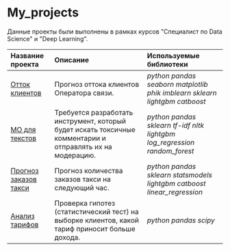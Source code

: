 # My_projects
Данные проекты были выполнены в рамках курсов "Специалист по Data Science" и "Deep Learning".

| Название проекта | Описание | Используемые библиотеки | 
| :---------------------- | :---------------------- | :---------------------- |
| [Отток клиентов](telecom) | Прогноз оттока клиентов Оператора связи. | *python pandas seaborn matplotlib phik imblearn sklearn  lightgbm catboost* |
| [МО для текстов](comments_toxic) | Требуется разработать инструмент, который будет искать токсичные комментарии и отправлять их на модерацию. | *python pandas sklearn tf-idf nltk  lightgbm log_regression random_forest* |
| [Прогноз заказов такси](taxi-orders) | Прогноз количества заказов такси на следующий час. | *python pandas sklearn statsmodels lightgbm catboost linear_regression* |
| [Анализ тарифов](tariff_telecom) | Проверка гипотез (статистический тест) на выборке клиентов, какой тариф приносит больше дохода. | *python pandas scipy* |


